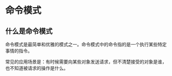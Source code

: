 # 命令模式

## 什么是命令模式

命令模式是最简单和优雅的模式之一。命令模式中的命令指的是一个执行某些特定事情的指令。

常见的应用场景是：有时候需要向某些对象发送请求，但不清楚接受的对象是谁，也不知道被请求的操作是什么。
